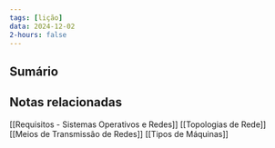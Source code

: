 ```yaml
---
tags: [lição]
data: 2024-12-02
2-hours: false
---
```


## Sumário

## Notas relacionadas
[[Requisitos - Sistemas Operativos e Redes]]
[[Topologias de Rede]]
[[Meios de Transmissão de Redes]]
[[Tipos de Máquinas]]
